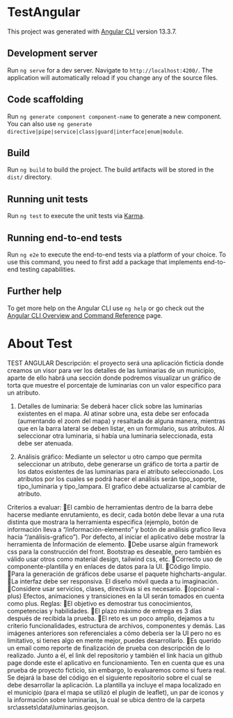 # TestAngular

This project was generated with [Angular CLI](https://github.com/angular/angular-cli) version 13.3.7.

## Development server

Run `ng serve` for a dev server. Navigate to `http://localhost:4200/`. The application will automatically reload if you change any of the source files.

## Code scaffolding

Run `ng generate component component-name` to generate a new component. You can also use `ng generate directive|pipe|service|class|guard|interface|enum|module`.

## Build

Run `ng build` to build the project. The build artifacts will be stored in the `dist/` directory.

## Running unit tests

Run `ng test` to execute the unit tests via [Karma](https://karma-runner.github.io).

## Running end-to-end tests

Run `ng e2e` to execute the end-to-end tests via a platform of your choice. To use this command, you need to first add a package that implements end-to-end testing capabilities.

## Further help

To get more help on the Angular CLI use `ng help` or go check out the [Angular CLI Overview and Command Reference](https://angular.io/cli) page.


# About Test
TEST ANGULAR
Descripción: el proyecto será una aplicación ficticia donde creamos un visor para ver los
detalles de las luminarias de un municipio, aparte de ello habrá una sección donde podremos
visualizar un gráfico de torta que muestre el porcentaje de luminarias con un valor específico
para un atributo.

1. Detalles de luminaria:
Se deberá hacer click sobre las luminarias existentes en el mapa. Al atinar sobre una,
esta debe ser enfocada (aumentando el zoom del mapa) y resaltada de alguna manera,
mientras que en la barra lateral se deben listar, en un formulario, sus atributos. Al
seleccionar otra luminaria, si había una luminaria seleccionada, esta debe ser
atenuada.

2. Análisis gráfico:
Mediante un selector u otro campo que permita seleccionar un atributo, debe
generarse un gráfico de torta a partir de los datos existentes de las luminarias para el
atributo seleccionado. Los atributos por los cuales se podrá hacer el análisis serán
tipo_soporte, tipo_luminaria y tipo_lampara. El grafico debe actualizarse al cambiar
de atributo.

Criterios a evaluar:
El cambio de herramientas dentro de la barra debe hacerse mediante enrutamiento,
es decir, cada botón debe llevar a una ruta distinta que mostrara la herramienta
especifica (ejemplo, botón de información lleva a “/información-elemento” y botón
de análisis grafico lleva hacia “/análisis-grafico”). Por defecto, al iniciar el aplicativo
debe mostrar la herramienta de Información de elemento.
Debe usarse algún framework css para la construcción del front. Bootstrap es
deseable, pero también es válido usar otros como material design, tailwind css, etc.
Correcto uso de componente-plantilla y en enlaces de datos para la UI.
Código limpio.
Para la generación de gráficos debe usarse el paquete highcharts-angular.
La interfaz debe ser responsiva. El diseño móvil queda a tu imaginación.
Considere usar servicios, clases, directivas si es necesario.
(opcional - plus) Efectos, animaciones y transiciones en la UI serán tomados en cuenta
como plus.
Reglas:
El objetivo es demostrar tus conocimientos, competencias y habilidades.
El plazo máximo de entrega es 3 días después de recibida la prueba.
El reto es un poco amplio, dejamos a tu criterio funcionalidades, estructura de
archivos, componentes y demás. Las imágenes anteriores son referenciales a cómo
debería ser la UI pero no es limitativo, si tienes algo en mente mejor, puedes
desarrollarlo.
Es querido un email como reporte de finalización de prueba con descripción de lo
realizado. Junto a él, el link del repositorio y también el link hacia un github page
donde este el aplicativo en funcionamiento. Ten en cuenta que es una prueba de
proyecto ficticio, sin embargo, lo evaluaremos como si fuera real.
Se dejará la base del código en el siguiente repositorio sobre el cual se debe desarrollar la
aplicación. La plantilla ya incluye el mapa localizado en el municipio (para el mapa se utilizó el
plugin de leaflet), un par de iconos y la información sobre luminarias, la cual se ubica dentro de
la carpeta src\assets\data\luminarias.geojson.

